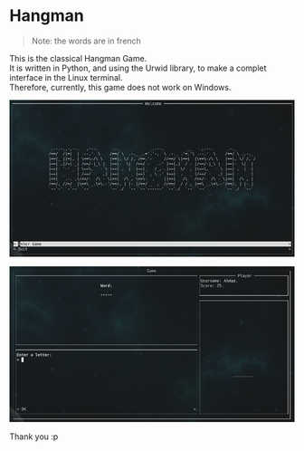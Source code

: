 # Hangman
>Note: the words are in french  

This is the classical Hangman Game.  
It is written in Python, and using the Urwid library, to make a complet interface in the Linux terminal.  
Therefore, currently, this game does not work on Windows.   

![Welcome menu](screenshots/welcome.png)

![In game](screenshots/ingame.png)

Thank you :p
